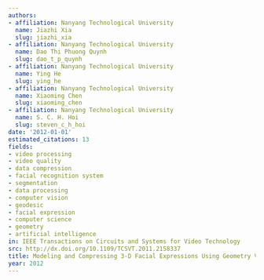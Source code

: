 ```yaml
---
authors:
- affiliation: Nanyang Technological University
  name: Jiazhi Xia
  slug: jiazhi_xia
- affiliation: Nanyang Technological University
  name: Dao Thi Phuong Quynh
  slug: dao_t_p_quynh
- affiliation: Nanyang Technological University
  name: Ying He
  slug: ying_he
- affiliation: Nanyang Technological University
  name: Xiaoming Chen
  slug: xiaoming_chen
- affiliation: Nanyang Technological University
  name: S. C. H. Hoi
  slug: steven_c_h_hoi
date: '2012-01-01'
estimated_citations: 13
fields:
- video processing
- video quality
- data compression
- facial recognition system
- segmentation
- data processing
- computer vision
- geodesic
- facial expression
- computer science
- geometry
- artificial intelligence
in: IEEE Transactions on Circuits and Systems for Video Technology
src: http://dx.doi.org/10.1109/TCSVT.2011.2158337
title: Modeling and Compressing 3-D Facial Expressions Using Geometry Videos
year: 2012
---
```


